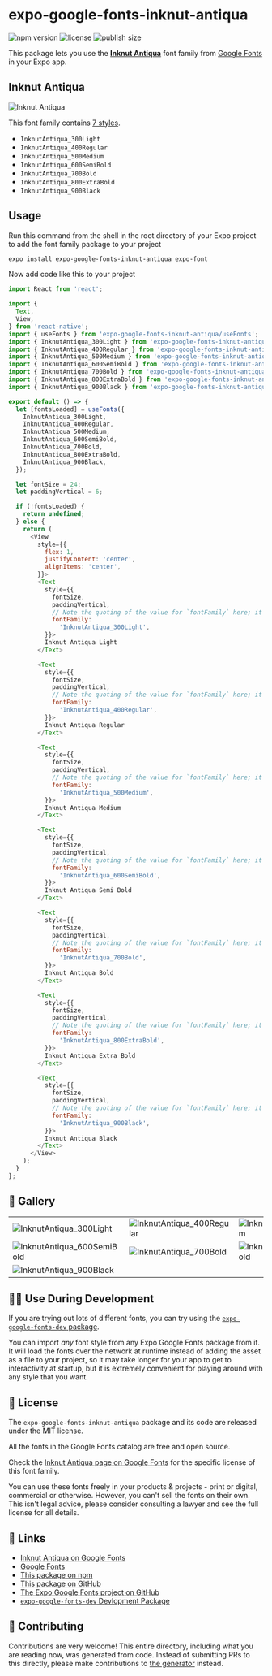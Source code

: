 # expo-google-fonts-inknut-antiqua

![npm version](https://flat.badgen.net/npm/v/expo-google-fonts-inknut-antiqua)
![license](https://flat.badgen.net/github/license/expo/google-fonts)
![publish size](https://flat.badgen.net/packagephobia/install/expo-google-fonts-inknut-antiqua)

This package lets you use the [**Inknut Antiqua**](https://fonts.google.com/specimen/Inknut+Antiqua) font family from [Google Fonts](https://fonts.google.com/) in your Expo app.

## Inknut Antiqua

![Inknut Antiqua](./font-family.png)

This font family contains [7 styles](#-gallery).

- `InknutAntiqua_300Light`
- `InknutAntiqua_400Regular`
- `InknutAntiqua_500Medium`
- `InknutAntiqua_600SemiBold`
- `InknutAntiqua_700Bold`
- `InknutAntiqua_800ExtraBold`
- `InknutAntiqua_900Black`

## Usage

Run this command from the shell in the root directory of your Expo project to add the font family package to your project
```sh
expo install expo-google-fonts-inknut-antiqua expo-font
```

Now add code like this to your project
```js
import React from 'react';

import {
  Text,
  View,
} from 'react-native';
import { useFonts } from 'expo-google-fonts-inknut-antiqua/useFonts';
import { InknutAntiqua_300Light } from 'expo-google-fonts-inknut-antiqua/300Light';
import { InknutAntiqua_400Regular } from 'expo-google-fonts-inknut-antiqua/400Regular';
import { InknutAntiqua_500Medium } from 'expo-google-fonts-inknut-antiqua/500Medium';
import { InknutAntiqua_600SemiBold } from 'expo-google-fonts-inknut-antiqua/600SemiBold';
import { InknutAntiqua_700Bold } from 'expo-google-fonts-inknut-antiqua/700Bold';
import { InknutAntiqua_800ExtraBold } from 'expo-google-fonts-inknut-antiqua/800ExtraBold';
import { InknutAntiqua_900Black } from 'expo-google-fonts-inknut-antiqua/900Black';

export default () => {
  let [fontsLoaded] = useFonts({
    InknutAntiqua_300Light,
    InknutAntiqua_400Regular,
    InknutAntiqua_500Medium,
    InknutAntiqua_600SemiBold,
    InknutAntiqua_700Bold,
    InknutAntiqua_800ExtraBold,
    InknutAntiqua_900Black,
  });

  let fontSize = 24;
  let paddingVertical = 6;

  if (!fontsLoaded) {
    return undefined;
  } else {
    return (
      <View
        style={{
          flex: 1,
          justifyContent: 'center',
          alignItems: 'center',
        }}>
        <Text
          style={{
            fontSize,
            paddingVertical,
            // Note the quoting of the value for `fontFamily` here; it expects a string!
            fontFamily:
              'InknutAntiqua_300Light',
          }}>
          Inknut Antiqua Light
        </Text>

        <Text
          style={{
            fontSize,
            paddingVertical,
            // Note the quoting of the value for `fontFamily` here; it expects a string!
            fontFamily:
              'InknutAntiqua_400Regular',
          }}>
          Inknut Antiqua Regular
        </Text>

        <Text
          style={{
            fontSize,
            paddingVertical,
            // Note the quoting of the value for `fontFamily` here; it expects a string!
            fontFamily:
              'InknutAntiqua_500Medium',
          }}>
          Inknut Antiqua Medium
        </Text>

        <Text
          style={{
            fontSize,
            paddingVertical,
            // Note the quoting of the value for `fontFamily` here; it expects a string!
            fontFamily:
              'InknutAntiqua_600SemiBold',
          }}>
          Inknut Antiqua Semi Bold
        </Text>

        <Text
          style={{
            fontSize,
            paddingVertical,
            // Note the quoting of the value for `fontFamily` here; it expects a string!
            fontFamily:
              'InknutAntiqua_700Bold',
          }}>
          Inknut Antiqua Bold
        </Text>

        <Text
          style={{
            fontSize,
            paddingVertical,
            // Note the quoting of the value for `fontFamily` here; it expects a string!
            fontFamily:
              'InknutAntiqua_800ExtraBold',
          }}>
          Inknut Antiqua Extra Bold
        </Text>

        <Text
          style={{
            fontSize,
            paddingVertical,
            // Note the quoting of the value for `fontFamily` here; it expects a string!
            fontFamily:
              'InknutAntiqua_900Black',
          }}>
          Inknut Antiqua Black
        </Text>
      </View>
    );
  }
};

```

## 🔡 Gallery


||||
|-|-|-|
|![InknutAntiqua_300Light](.//300Light/InknutAntiqua_300Light.ttf.png)|![InknutAntiqua_400Regular](.//400Regular/InknutAntiqua_400Regular.ttf.png)|![InknutAntiqua_500Medium](.//500Medium/InknutAntiqua_500Medium.ttf.png)||
|![InknutAntiqua_600SemiBold](.//600SemiBold/InknutAntiqua_600SemiBold.ttf.png)|![InknutAntiqua_700Bold](.//700Bold/InknutAntiqua_700Bold.ttf.png)|![InknutAntiqua_800ExtraBold](.//800ExtraBold/InknutAntiqua_800ExtraBold.ttf.png)||
|![InknutAntiqua_900Black](.//900Black/InknutAntiqua_900Black.ttf.png)||||


## 👩‍💻 Use During Development

If you are trying out lots of different fonts, you can try using the [`expo-google-fonts-dev` package](https://github.com/freeboub/google-fonts/tree/master/font-packages/dev#readme).

You can import *any* font style from any Expo Google Fonts package from it. It will load the fonts
over the network at runtime instead of adding the asset as a file to your project, so it may take longer
for your app to get to interactivity at startup, but it is extremely convenient
for playing around with any style that you want.

## 📖 License

The `expo-google-fonts-inknut-antiqua` package and its code are released under the MIT license.

All the fonts in the Google Fonts catalog are free and open source.

Check the [Inknut Antiqua page on Google Fonts](https://fonts.google.com/specimen/Inknut+Antiqua) for the specific license of this font family.

You can use these fonts freely in your products & projects - print or digital, commercial or otherwise. However, you can't sell the fonts on their own. This isn't legal advice, please consider consulting a lawyer and see the full license for all details.

## 🔗 Links

- [Inknut Antiqua on Google Fonts](https://fonts.google.com/specimen/Inknut+Antiqua)
- [Google Fonts](https://fonts.google.com/)
- [This package on npm](https://www.npmjs.com/package/expo-google-fonts-inknut-antiqua)
- [This package on GitHub](https://github.com/freeboub/google-fonts/tree/master/font-packages/inknut-antiqua)
- [The Expo Google Fonts project on GitHub](https://github.com/freeboub/google-fonts)
- [`expo-google-fonts-dev` Devlopment Package](https://github.com/freeboub/google-fonts/tree/master/font-packages/dev)

## 🤝 Contributing

Contributions are very welcome! This entire directory, including what you are reading now, was generated from code. Instead of submitting PRs to this directly, please make contributions to [the generator](https://github.com/freeboub/google-fonts/tree/master/packages/generator) instead.
